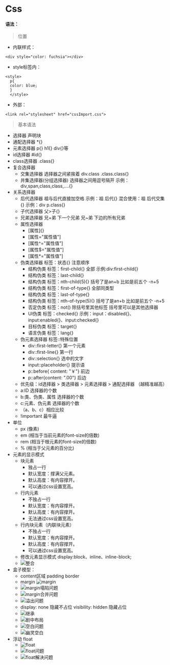 # Css

#### 语法：

> 位置

- 内联样式：

```
<div style="color: fuchsia"></div>
```

- style标签内：

```
<style>
  p{
  color: blue;
  }
  </style>
```

- 外部：

```
<link rel="stylesheet" href="cssImport.css">
```
> 基本语法
- 选择器 声明块
- 通配选择器 *{}
- 元素选择器 p{} h1{} div{}等
- id选择器 #id{}
- class选择器 .class{}
- 复合选择器 
  - 交集选择器 选择器之间紧挨着 div.class .class.class{}
  - 并集选择器(分组选择器) 选择器之间用逗号隔开 示例：div,span,class,class,....{}
- 关系选择器
  - 后代选择器 祖与后代直接加空格 示例：祖 后代{}   混合使用：祖 后代交集{} 示例：div p.class{} 
  - 子代选择器 父>子{}
  - 兄弟选择器 兄+弟 下一个兄弟 兄~弟 下边的所有兄弟
  - 属性选择器 
    - \[属性]{} 
    - \[属性=\"属性值\"]
    - \[属性^=\"属性值\"]
    - \[属性$=\"属性值\"]
    - \[属性*=\"属性值\"]
  - 伪类选择器 标签：状态{} 注意顺序
    - 结构伪类 标签：first-child{} 全部 示例:div:first-child{}
    - 结构伪类 标签：last-child{}
    - 结构伪类 标签：nth-child(5){} 括号了是an+b 比如是前五个 -n+5
    - 结构伪类 标签：first-of-type{} 全部同类型
    - 结构伪类 标签：last-of-type{}
    - 结构伪类 标签：nth-of-type(5){} 括号了是an+b 比如是前五个 -n+5
    - 否定伪类 标签：not() 除括号里其他标签 括号里可以是其他选择器
    - UI伪类 标签：checked{} 示例：input：disabled{}、input:enabled{}、input:checked{}
    - 目标伪类 标签：target{}
    - 语言伪类 标签：lang{}
  - 伪元素选择器 标签::特殊位置
    - div::first-letter{} 第一个元素
    - div::first-line{} 第一行
    - div::selection{} 选中的文字
    - input::placeholder{} 提示语
    - p::before{ content: "￥"} 前边
    - p::after{content: ".00"} 后边
  - 优先级：id选择器 > 类选择器 > 元素选择器 > 通配选择器 （越精准越高）
  - a:ID 选择器的个数
  - b:类、伪类、属性 选择器的个数
  - c:元素、伪元素 选择器的个数
  - （a、b、c）相应比较
  - !important 最牛逼
- 单位
  - px (像素)
  - em (相当于当前元素的font-size的倍数)
  - rem (相当于根元素的font-size的倍数)
  - % (相当于父元素的百分比)
- 元素的显示模式
  - 块元素
    - 独占一行
    - 默认宽度：撑满父元素。
    - 默认高度：有内容撑开。
    - 可以通过css设置宽高。
  - 行内元素
    - 不独占一行
    - 默认宽度：有内容撑开。
    - 默认高度：有内容撑开。
    - 无法通过css设置宽高。
  - 行内块元素（内联块元素）
    - 不独占一行
    - 默认宽度：有内容撑开。
    - 默认高度：有内容撑开。
    - 可以通过css设置宽高。
  - 修改元素显示模式 display:block、inline、inline-block;
  - ![整合](image/block_show.jpg)
- 盒子模型：
  - content区域 padding border
  - margin ![margin](image/margin.png)
  - ![margin塌陷问题](image/margin塌陷问题.jpg)
  - ![margin合并问题](image/margin合并问题.jpg)
  - ![溢出问题](image/溢出问题.jpg)
  - display: none 隐藏不占位   visibility: hidden 隐藏占位
  - ![继承](image/继承.jpg)
  - ![剧中布局](image/布局小技巧.jpg)
  - ![空白问题](image/行内元素空白问题.png)
  - ![幽灵空白](image/幽灵空白问题.png)
- 浮动 float
  - ![float](image/float.png)
  - ![float问题](image/float问题.png)
  - ![float解决问题](image/float解决方案.png)